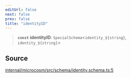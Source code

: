```yaml
---
editUrl: false
next: false
prev: false
title: "identityID"
---
```


> **`const`** **identityID**: `SpecialSchema`\<```identity_${string}```, ```identity_${string}```\>

## Source

[internal/microcosm/src/schema/identity.schema.ts:5](https://github.com/nodenogg-in/alpha-p2p/blob/265a0e2/internal/microcosm/src/schema/identity.schema.ts#L5)
